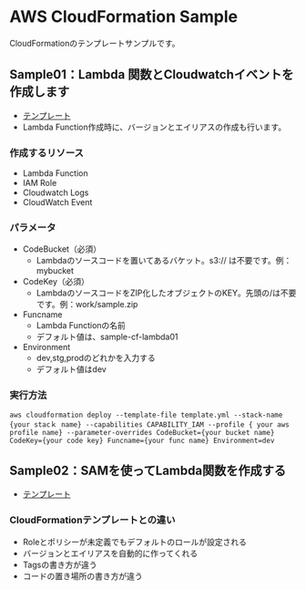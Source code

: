 # AWS CloudFormation Sample
CloudFormationのテンプレートサンプルです。

## Sample01：Lambda 関数とCloudwatchイベントを作成します
- [テンプレート](./template-01.yml)
- Lambda Function作成時に、バージョンとエイリアスの作成も行います。
### 作成するリソース
- Lambda Function
- IAM Role
- Cloudwatch Logs
- CloudWatch Event
### パラメータ
- CodeBucket（必須）
  - Lambdaのソースコードを置いてあるバケット。s3:// は不要です。例：mybucket
- CodeKey（必須）
  - LambdaのソースコードをZIP化したオブジェクトのKEY。先頭の/は不要です。例：work/sample.zip
- Funcname
  - Lambda Functionの名前
  - デフォルト値は、sample-cf-lambda01
- Environment
  - dev,stg,prodのどれかを入力する
  - デフォルト値はdev
### 実行方法
```
aws cloudformation deploy --template-file template.yml --stack-name {your stacｋ name} --capabilities CAPABILITY_IAM --profile { your aws profile name} --parameter-overrides CodeBucket={your bucket name} CodeKey={your code key} Funcname={your func name} Environment=dev
```
## Sample02：SAMを使ってLambda関数を作成する
- [テンプレート](./template-02.yml)
### CloudFormationテンプレートとの違い
- Roleとポリシーが未定義でもデフォルトのロールが設定される
- バージョンとエイリアスを自動的に作ってくれる
- Tagsの書き方が違う
- コードの置き場所の書き方が違う